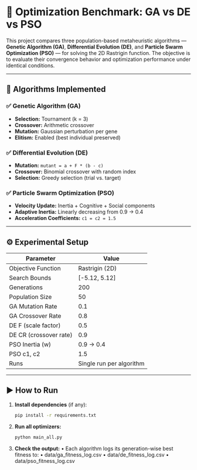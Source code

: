 # 🧬 Optimization Benchmark: GA vs DE vs PSO

This project compares three population-based metaheuristic algorithms — **Genetic Algorithm (GA)**, **Differential Evolution (DE)**, and **Particle Swarm Optimization (PSO)** — for solving the 2D Rastrigin function. The objective is to evaluate their convergence behavior and optimization performance under identical conditions.

---

## 🚀 Algorithms Implemented

### ✅ Genetic Algorithm (GA)
- **Selection:** Tournament (k = 3)
- **Crossover:** Arithmetic crossover
- **Mutation:** Gaussian perturbation per gene
- **Elitism:** Enabled (best individual preserved)

### ✅ Differential Evolution (DE)
- **Mutation:** `mutant = a + F * (b - c)`
- **Crossover:** Binomial crossover with random index
- **Selection:** Greedy selection (trial vs. target)

### ✅ Particle Swarm Optimization (PSO)
- **Velocity Update:** Inertia + Cognitive + Social components
- **Adaptive Inertia:** Linearly decreasing from 0.9 → 0.4
- **Acceleration Coefficients:** `c1 = c2 = 1.5`

---

## ⚙️ Experimental Setup

| Parameter              | Value            |
|------------------------|------------------|
| Objective Function     | Rastrigin (2D)   |
| Search Bounds          | [-5.12, 5.12]    |
| Generations            | 200              |
| Population Size        | 50               |
| GA Mutation Rate       | 0.1              |
| GA Crossover Rate      | 0.8              |
| DE F (scale factor)    | 0.5              |
| DE CR (crossover rate) | 0.9              |
| PSO Inertia (w)        | 0.9 → 0.4        |
| PSO c1, c2             | 1.5              |
| Runs                   | Single run per algorithm |

---

## ▶️ How to Run

1. **Install dependencies** (if any):
   ```bash
   pip install -r requirements.txt
2. **Run all optimizers:**
     ```bash
   python main_all.py

4.	**Check the output:**
	•	Each algorithm logs its generation-wise best fitness to:
	•	data/ga_fitness_log.csv
	•	data/de_fitness_log.csv
	•	data/pso_fitness_log.csv
